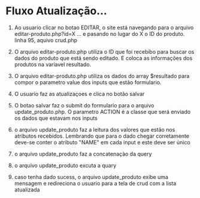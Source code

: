 



# Fluxo Atualização...
1. Ao usuario clicar no botao EDITAR, o site está navegando para o arquivo
   editar-produto.php?id=X ... e pasando no lugar do X o ID do produto.
   linha 95, aquivo crud.php

<!-- 
   '<a href="editar-produto.php?id='.$row['id'].'"><span class="botao" >'.
        '<i style="margin-bottom: 5px;" class="fa fa-edit" '.
        'aria-hidden="true" ></i>'.
        'Editar'.
    '</span></a>'. -->


2. O arquivo editar-produto.php utiliza o ID que foi recebibo para buscar 
   os dados do produto que está sendo editado. E coloca as informações dos
   produtos na variavel resultado. 
   
<!-- 
 ...
        $sql = 'select * from produtos p where  id = '.$id;

        $consulta = $pdo->query($sql);

        $resultado =  $consulta->fetch();   
 ...
    }  
?> -->


3. O arquivo  editar-produto.php utiliza  os dados do array $resultado para 
compor o parametro value dos inputs que estão formulario.

<!-- 
  <label>Nome do produto</label>
            <input type="text" name="nome" placeholder="Nome do produto" value="<?php echo( $resultado['nome']) ?>"  />
 -->



 4. O usuario faz as atualizaçoes e clica no botão salvar


 5. O botao salvar faz o submit do formulario para o arquivo update_produto.php. O parametro ACTION é a classe que será enviado os dados que estavam nos inputs


<!--  
<form class="formCrud" action="update_produto.php" method="post">
....
 <input type="submit"   value="Salvar">  
 ...
 </form> -->


 6. o arquivo update_produto faz a leitura dos valores que estão nos 
    atributos recebidos. Lembrando que para o dado chegar corretamente 
    deve-se conter o atributo "NAME" em cada input e este deve ser único

<!-- 
        $id = $_POST['id'] ?? null;
    $nome = $_POST['nome'] ?? null; 
    $preco = $_POST['preco'] ?? null;
    $tipo = $_POST['tipo'] ?? null; 
    $imagemURL = $_POST['imagemURL'] ?? null;  -->




7. o arquivo update_produto faz a concatenaçào da query
<!-- 

    $sql =  "update produtos set nome = '". $nome .
            "', preco = '". $preco .
            "', tipo = '". $tipo .
            "', imagemURL = '". $imagemURL .
            "' where id = ".$id;
     -->

8. o arquivo update_produto excuta a quary

<!-- 
    $produtoAlterado = $pdo->prepare($sql);
    $produtoAlterado -> execute(); -->


9. caso tenha dado sucess,  o arquivo update_produto exibe uma mensagem e 
redireciona o usuario para a tela de crud com a lista atualizada
<!-- 


    $quantidadeAlteradas = $produtoAlterado->rowCount();

    if($quantidadeAlteradas > 0) {
        echo('Alterado com sucesso');
        echo "<script> 
        window.location.href='crud.php';
        </script>";

    } else {
        echo('Erro ao Alterar');
    } 
 -->


